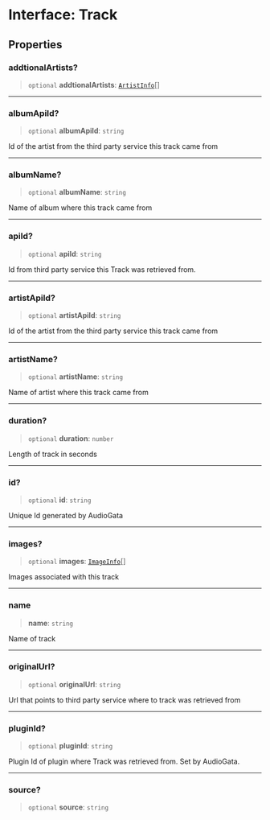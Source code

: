 # Interface: Track

## Properties

### addtionalArtists?

> `optional` **addtionalArtists**: [`ArtistInfo`](ArtistInfo.md)[]

***

### albumApiId?

> `optional` **albumApiId**: `string`

Id of the artist from the third party service this track came from

***

### albumName?

> `optional` **albumName**: `string`

Name of album where this track came from

***

### apiId?

> `optional` **apiId**: `string`

Id from third party service this Track was retrieved from.

***

### artistApiId?

> `optional` **artistApiId**: `string`

Id of the artist from the third party service this track came from

***

### artistName?

> `optional` **artistName**: `string`

Name of artist where this track came from

***

### duration?

> `optional` **duration**: `number`

Length of track in seconds

***

### id?

> `optional` **id**: `string`

Unique Id generated by AudioGata

***

### images?

> `optional` **images**: [`ImageInfo`](ImageInfo.md)[]

Images associated with this track

***

### name

> **name**: `string`

Name of track

***

### originalUrl?

> `optional` **originalUrl**: `string`

Url that points to third party service where to track was retrieved from

***

### pluginId?

> `optional` **pluginId**: `string`

Plugin Id of plugin where Track was retrieved from. Set by AudioGata.

***

### source?

> `optional` **source**: `string`
